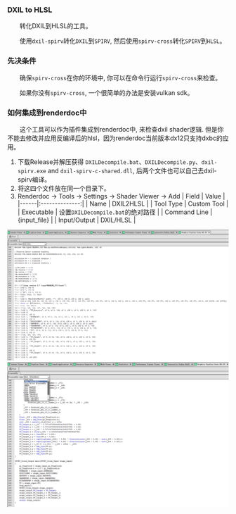 ### DXIL to HLSL

&emsp;&emsp;转化DXIL到HLSL的工具。

&emsp;&emsp;使用`dxil-spirv`转化`DXIL`到`SPIRV`, 然后使用`spirv-cross`转化`SPIRV`到`HLSL`。

### 先决条件

&emsp;&emsp;确保`spirv-cross`在你的环境中, 你可以在命令行运行`spirv-cross`来检查。

&emsp;&emsp;如果你没有`spirv-cross`, 一个很简单的办法是安装vulkan sdk。

### 如何集成到renderdoc中

&emsp;&emsp;这个工具可以作为插件集成到renderdoc中, 来检查dxil shader逻辑. 但是你不能去修改并应用反编译后的hlsl，因为renderdoc当前版本dx12只支持dxbc的应用。

1. 下载Release并解压获得 `DXILDecompile.bat`、`DXILDecompile.py`、`dxil-spirv.exe` and `dxil-spirv-c-shared.dll`, 后两个文件也可以自己去dxil-spirv编译。
2. 将这四个文件放在同一个目录下。
3. Renderdoc -> Tools -> Settings -> Shader Viewer -> Add
    | Field | Value |
    |------|:--------------:|
    | Name | DXIL2HLSL |
    | Tool Type | Custom Tool |
    | Executable | 设置`DXILDecompile.bat`的绝对路径 |
    | Command Line | {input_file} |
    | Input/Output | DXIL/HLSL |

![dxil](Images/dxil.png)
![hlsl](Images/hlsl.png)